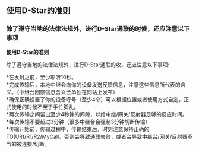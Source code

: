 ## 使用D-Star的准则  

### 除了遵守当地的法律法规外，进行D-Star通联的时候，还应注意以下事项

**使用D-Star的准则**

除了遵守当地的法律法规外，进行D-Star通联的收，还应注意以下事项:

*在发射之前，至少聆听10秒。  
*完成传输后，本地中继会向你的设备发送反馈信息，注意这些信息所代表的含义。（中继台回馈信息含义会单独在网站上发布）  
*确保正确设置了你的设备呼号（至少4个）可以根据位置或者使用方式自定，正式使用的时候不至于手忙脚乱。  
*两次传输之间留出至少4秒钟的间隙，以给中继/网关/反射器足够的反应时间。  
*每次传输不要超过3分钟（很多中继台会强制3分钟切断传输）  
*传输开始前，传输过程中，传输结束后，时刻注意保持正确的TO(UR)/R1/R2/MyCall。否则会导致通联失败，或者会导致中继台/网关/反射器不当的被连接/切断。  
